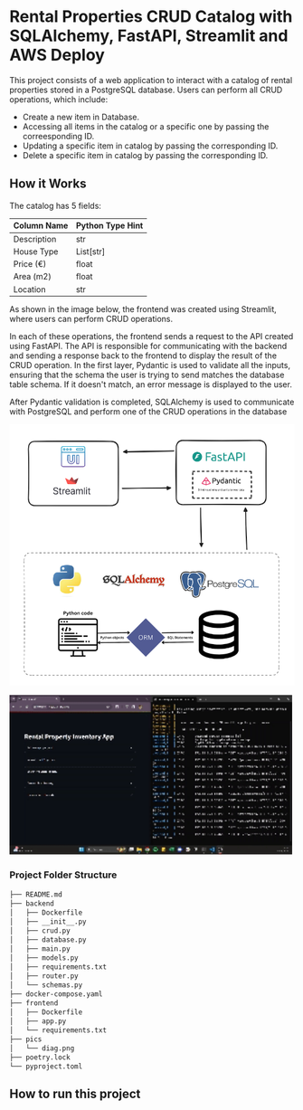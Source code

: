 # Rental Properties CRUD Catalog with SQLAlchemy, FastAPI, Streamlit and AWS Deploy

This project consists of a web application to interact with a catalog of rental properties stored in a PostgreSQL database. Users can perform all CRUD operations, which include: 
- Create a new item in Database. 
- Accessing all items in the catalog or a specific one by passing the correesponding ID. 
- Updating a specific item in catalog by passing the corresponding ID. 
- Delete a specific item in catalog by passing the corresponding ID.


## How it Works

The catalog has 5 fields:

| Column Name           | Python Type Hint |
|-----------------------|------------------|
| Description  | str              |
| House Type            | List[str]        |
| Price (€)            | float            |
| Area (m2)              | float            |
| Location              | str              |


As shown in the image below, the frontend was created using Streamlit, where users can perform CRUD operations.

In each of these operations, the frontend sends a request to the API created using FastAPI. The API is responsible for communicating with the backend and sending a response back to the frontend to display the result of the CRUD operation. In the first layer, Pydantic is used to validate all the inputs, ensuring that the schema the user is trying to send matches the database table schema. If it doesn't match, an error message is displayed to the user.

After Pydantic validation is completed, SQLAlchemy is used to communicate with PostgreSQL and perform one of the CRUD operations in the database

![](media/diag.png)
<!-- ![](media/demo.gif) -->

<img src="media/demo.gif" width = 500 />



### Project Folder Structure
```
├── README.md
├── backend
│   ├── Dockerfile
│   ├── __init__.py
│   ├── crud.py
│   ├── database.py
│   ├── main.py
│   ├── models.py
│   ├── requirements.txt
│   ├── router.py
│   └── schemas.py
├── docker-compose.yaml
├── frontend
│   ├── Dockerfile
│   ├── app.py
│   └── requirements.txt
├── pics
│   └── diag.png
├── poetry.lock
└── pyproject.toml
```

## How to run this project

